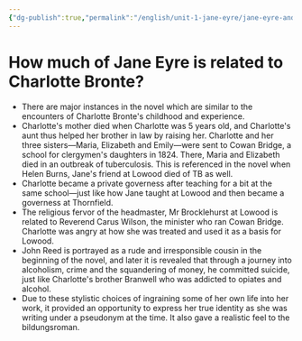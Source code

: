 ```yaml
---
{"dg-publish":true,"permalink":"/english/unit-1-jane-eyre/jane-eyre-and-charlotte-bronte/","dgHomeLink":true,"dgPassFrontmatter":true}
---
```


# How much of Jane Eyre is related to Charlotte Bronte?
- There are major instances in the novel which are similar to the encounters of Charlotte Bronte's childhood and experience.
- Charlotte's mother died when Charlotte was 5 years old, and Charlotte's aunt thus helped her brother in law by raising her. Charlotte and her three sisters—Maria, Elizabeth and Emily—were sent to Cowan Bridge, a school for clergymen's daughters in 1824. There, Maria and Elizabeth died in an outbreak of tuberculosis. This is referenced in the novel when Helen Burns, Jane's friend at Lowood died of TB as well.
- Charlotte became a private governess after teaching for a bit at the same school—just like how Jane taught at Lowood and then became a governess at Thornfield.
- The religious fervor of the headmaster, Mr Brocklehurst at Lowood is related to Reverend Carus Wilson, the minister who ran Cowan Bridge. Charlotte was angry at how she was treated and used it as a basis for Lowood.
- John Reed is portrayed as a rude and irresponsible cousin in the beginning of the novel, and later it is revealed that through a journey into alcoholism, crime and the squandering of money, he committed suicide, just like Charlotte's brother Branwell who was addicted to opiates and alcohol. 
- Due to these stylistic choices of ingraining some of her own life into her work, it provided an opportunity to express her true identity as she was writing under a pseudonym at the time. It also gave a realistic feel to the bildungsroman. 